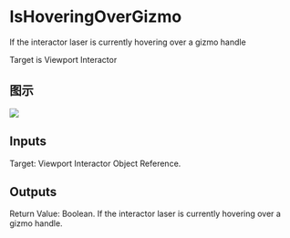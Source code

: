 # IsHoveringOverGizmo

If the interactor laser is currently hovering over a gizmo handle

Target is Viewport Interactor

## 图示

![]($-20221218-19305980.png)

## Inputs

Target: Viewport Interactor Object Reference.  

## Outputs

Return Value: Boolean. If the interactor laser is currently hovering over a gizmo handle.

